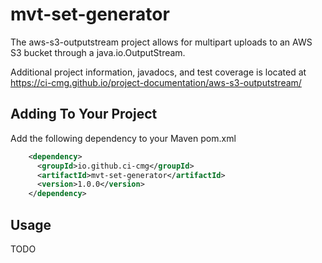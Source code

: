 # mvt-set-generator

The aws-s3-outputstream project allows for multipart uploads to an AWS S3 bucket through a java.io.OutputStream.

Additional project information, javadocs, and test coverage is located at https://ci-cmg.github.io/project-documentation/aws-s3-outputstream/

## Adding To Your Project

Add the following dependency to your Maven pom.xml

```xml
    <dependency>
      <groupId>io.github.ci-cmg</groupId>
      <artifactId>mvt-set-generator</artifactId>
      <version>1.0.0</version>
    </dependency>
```

## Usage

TODO








